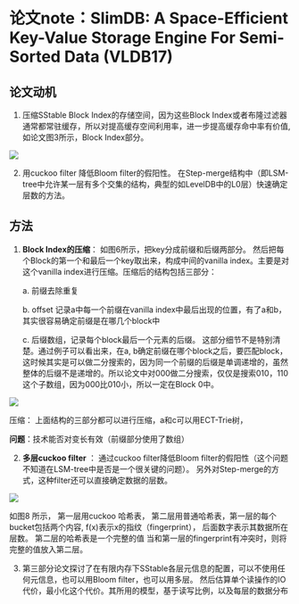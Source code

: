 # 论文note：SlimDB: A Space-Efficient Key-Value Storage Engine For Semi-Sorted Data (VLDB17)


## 论文动机

1. 压缩SStable Block Index的存储空间，因为这些Block Index或者布隆过滤器通常都常驻缓存，所以对提高缓存空间利用率，进一步提高缓存命中率有价值, 如论文图3所示，Block Index部分。 


![](https://i.loli.net/2021/09/03/mHGczFLJZISQDw8.png)


2. 用cuckoo filter 降低Bloom filter的假阳性。 在Step-merge结构中（即LSM-tree中允许某一层有多个交集的结构，典型的如LevelDB中的L0层）快速确定层数的方法。



## 方法

1. **Block Index的压缩**： 如图6所示，把key分成前缀和后缀两部分。 然后把每个Block的第一个和最后一个key取出来，构成中间的vanilla index。主要是对这个vanilla index进行压缩。压缩后的结构包括三部分：
    
    a. 前缀去除重复
    
    b.  offset 记录a中每一个前缀在vanilla index中最后出现的位置，有了a和b，其实很容易确定前缀是在哪几个block中

    c. 后缀数组，记录每个block最后一个元素的后缀。 这部分细节不是特别清楚。通过例子可以看出来，在a, b确定前缀在哪个block之后，要匹配block，这时候其实是可以做二分搜索的，因为同一个前缀的后缀是单调递增的，虽然整体的后缀不是递增的。所以论文中对000做二分搜索，仅仅是搜索010，110这个子数组，因为000比010小，所以一定在Block 0中。


![](https://i.loli.net/2021/09/03/Lvnruj29TiHXShw.png)


压缩： 上面结构的三部分都可以进行压缩，a和c可以用ECT-Trie树，


**问题**：技术能否对变长有效（前缀部分使用了数组）


2. **多层cuckoo filter** ： 通过cuckoo filter降低Bloom filter的假阳性（这个问题不知道在LSM-tree中是否是一个很关键的问题）。
另外对Step-merge的方式，这种filter还可以直接确定数据的层数。

![](https://i.loli.net/2021/09/03/6bX7xB5LCflZzTs.png)

如图8 所示， 第一层用cuckoo 哈希表， 第二层用普通哈希表，第一层的每个bucket包括两个内容,
f(x)表示x的指纹（fingerprint）， 后面数字表示其数据所在层数。 第二层的哈希表是一个完整的值
当和第一层的fingerprint有冲突时，则将完整的值放入第二层。


3. 第三部分论文探讨了在有限内存下SStable各层元信息的配置，可以不使用任何元信息，也可以用Bloom filter，也可以用多层。
然后估算单个读操作的IO代价，最小化这个代价。其所用的模型，基于读写比例，以及每层的数据分布


